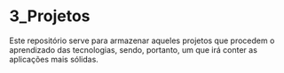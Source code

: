 # 3_Projetos
Este repositório serve para armazenar aqueles projetos que procedem o aprendizado das tecnologias, sendo, portanto, um que irá conter as aplicações mais sólidas.
